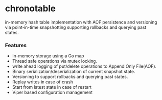 # chronotable
in-memory hash table implementation with AOF persistence and versioning via point-in-time snapshotting supporting rollbacks and querying past states.

### Features
- In-memory storage using a Go map
- Thread safe operations via mutex locking.
- write ahead logging of put/delete operations to Append Only File(AOF).
- Binary serialization/deserialization of current snapshot state.
- Versioning to support rollbacks and querying past states.
- Replay writes in case of crash
- Start from latest state in case of restart
- Viper based configuration management 

